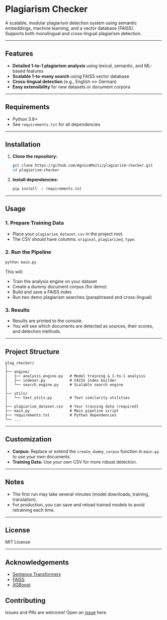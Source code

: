 # Plagiarism Checker

A scalable, modular plagiarism detection system using semantic embeddings, machine learning, and a vector database (FAISS).  
Supports both monolingual and cross-lingual plagiarism detection.

---

## Features

- **Detailed 1-to-1 plagiarism analysis** using lexical, semantic, and ML-based features
- **Scalable 1-to-many search** using FAISS vector database
- **Cross-lingual detection** (e.g., English ↔ German)
- **Easy extensibility** for new datasets or document corpora

---

## Requirements

- Python 3.8+
- See `requirements.txt` for all dependencies

---

## Installation

1. **Clone the repository:**

   ```sh
   git clone https://github.com/AgnivaMaiti/plagiarism-checker.git
   cd plagiarism-checker
   ```

2. **Install dependencies:**
   ```sh
   pip install -r requirements.txt
   ```

---

## Usage

### 1. Prepare Training Data

- Place your `plagiarism_dataset.csv` in the project root.
- The CSV should have columns: `original`, `plagiarized`, `type`.

### 2. Run the Pipeline

```sh
python main.py
```

This will:

- Train the analysis engine on your dataset
- Create a dummy document corpus (for demo)
- Build and save a FAISS index
- Run two demo plagiarism searches (paraphrased and cross-lingual)

### 3. Results

- Results are printed to the console.
- You will see which documents are detected as sources, their scores, and detection methods.

---

## Project Structure

```
plag_checker/
│
├── engine/
│   ├── analysis_engine.py   # Model training & 1-to-1 analysis
│   ├── indexer.py           # FAISS index builder
│   └── search_engine.py     # Scalable search engine
│
├── utils/
│   └── text_utils.py        # Text similarity utilities
│
├── plagiarism_dataset.csv   # Your training data (required)
├── main.py                  # Main pipeline script
├── requirements.txt         # Python dependencies
└── ...
```

---

## Customization

- **Corpus:** Replace or extend the `create_dummy_corpus` function in `main.py` to use your own documents.
- **Training Data:** Use your own CSV for more robust detection.

---

## Notes

- The first run may take several minutes (model downloads, training, translation).
- For production, you can save and reload trained models to avoid retraining each time.

---

## License

MIT License

---

## Acknowledgements

- [Sentence Transformers](https://www.sbert.net/)
- [FAISS](https://github.com/facebookresearch/faiss)
- [XGBoost](https://xgboost.readthedocs.io/)

## Contributing

Issues and PRs are welcome! Open an [issue](https://github.com/AgnivaMaiti/plagiarism-checker/issues)  here.
